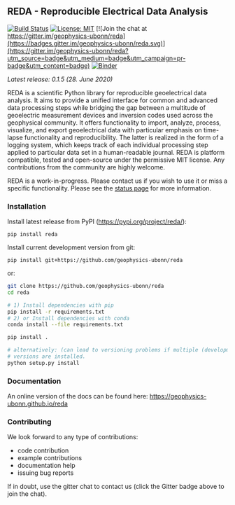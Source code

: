 ## REDA - Reproducible Electrical Data Analysis

[![Build Status](https://travis-ci.org/geophysics-ubonn/reda.svg?branch=master)](https://travis-ci.org/geophysics-ubonn/reda)
[![License: MIT](https://img.shields.io/badge/License-MIT-yellow.svg)](https://opensource.org/licenses/MIT)
[![Join the chat at https://gitter.im/geophysics-ubonn/reda](https://badges.gitter.im/geophysics-ubonn/reda.svg)](https://gitter.im/geophysics-ubonn/reda?utm_source=badge&utm_medium=badge&utm_campaign=pr-badge&utm_content=badge)
[![Binder](https://mybinder.org/badge.svg)](https://mybinder.org/v2/gh/geophysics-ubonn/try-reda/master?filepath=reda_test.ipynb)

*Latest release: 0.1.5 (28. June 2020)*

REDA is a scientific Python library for reproducible geoelectrical data
analysis. It aims to provide a unified interface for common and advanced data
processing steps while bridging the gap between a multitude of geoelectric
measurement devices and inversion codes used across the geophysical community.
It offers functionality to import, analyze, process, visualize, and export
geoelectrical data with particular emphasis on time-lapse functionality and
reproducibility. The latter is realized in the form of a logging system, which
keeps track of each individual processing step applied to particular data set
in a human-readable journal. REDA is platform compatible, tested and
open-source under the permissive MIT license. Any contributions from the
community are highly welcome.

REDA is a work-in-progress. Please contact us if you wish to use it or miss a
specific functionality. Please see the
[status page](https://geophysics-ubonn.github.io/reda/about.html#status-of-reda) for more
information.

### Installation

Install latest release from PyPI (https://pypi.org/project/reda/):

    pip install reda

Install current development version from git:

	pip install git+https://github.com/geophysics-ubonn/reda

or:

```bash
git clone https://github.com/geophysics-ubonn/reda
cd reda

# 1) Install dependencies with pip
pip install -r requirements.txt
# 2) or Install dependencies with conda
conda install --file requirements.txt

pip install .

# alternatively: (can lead to versioning problems if multiple (development)
# versions are installed.
python setup.py install
```
### Documentation

An online version of the docs can be found here:
<https://geophysics-ubonn.github.io/reda>

### Contributing

We look forward to any type of contributions:

* code contribution
* example contributions
* documentation help
* issuing bug reports

If in doubt, use the gitter chat to contact us (click the Gitter badge above to
join the chat).

<!--

## Roadmap

Milestones for beta versions of the EDF framework. For detailed TODO items,
please refer to the TODO section down below.

### 0.1

-   proof-of-concept for the ERT container
-   proof-of-concept for the SIP container
-   importers: Syscal, ABEM (text), SIP-04
-   plots: histograms, pseudosections (regular, normal-vs-reciprocal), decay
    curves

### 0.1.1

-   proof-of-concept for the EIT container
-   saving of containers to file

### 0.1.2

-   logfile/log of applied filters/apply filters to other data sets

-->
